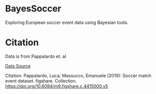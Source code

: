 # BayesSoccer
Exploring European soccer event data using Bayesian tools.


# Citation
Data is from Pappalardo et. al

[Data Source](https://figshare.com/collections/Soccer_match_event_dataset/4415000/5)

Citation: Pappalardo, Luca; Massucco, Emanuele (2019): Soccer match event dataset. figshare. Collection. https://doi.org/10.6084/m9.figshare.c.4415000.v5 
